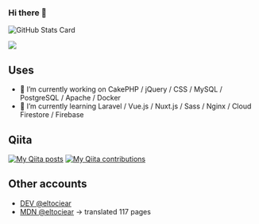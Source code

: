 ### Hi there 🌄

![GitHub Stats Card](https://github-readme-stats.vercel.app/api?username=eltociear&count_private=true&theme=merko&show_icons=true&count_private=true&sanitize=true)

![](https://visitor-badge.laobi.icu/badge?page_id=eltociear.readme)

## Uses
- 🔭 I’m currently working on CakePHP / jQuery / CSS / MySQL / PostgreSQL / Apache / Docker
- 🌱 I’m currently learning Laravel / Vue.js / Nuxt.js / Sass / Nginx / Cloud Firestore / Firebase

## Qiita
[![My Qiita posts](https://qiita-badge.apiapi.app/s/eltociear/posts.svg)](http://qiita.com/eltociear)
[![My Qiita contributions](https://qiita-badge.apiapi.app/s/eltociear/contributions.svg)](http://qiita.com/eltociear)

## Other accounts
* [DEV @eltociear](https://dev.to/eltociear)
* [MDN @eltociear](https://wiki.developer.mozilla.org/ja/profiles/eltociear) -> translated 117 pages

<!--
**eltociear/eltociear** is a ✨ _special_ ✨ repository because its `README.md` (this file) appears on your GitHub profile.

Here are some ideas to get you started:

- 🔭 I’m currently working on ...
- 🌱 I’m currently learning ...
- 👯 I’m looking to collaborate on ...
- 🤔 I’m looking for help with ...
- 💬 Ask me about ...
- 📫 How to reach me: ...
- 😄 Pronouns: ...
- ⚡ Fun fact: ...
-->
